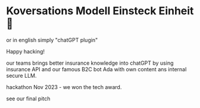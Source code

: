 # Koversations Modell Einsteck Einheit 🚀
or in english simply "chatGPT plugin"

Happy hacking!

our teams brings better insurance knowledge into chatGPT by using insurance API and our famous B2C bot Ada with own content ans internal secure LLM. 

hackathon Nov 2023 - we won the tech award. 

see our final pitch
